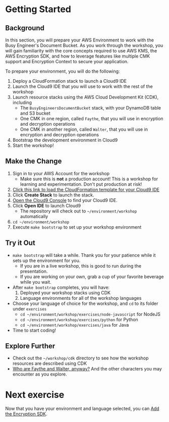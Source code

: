 # Getting Started

## Background

In this section, you will prepare your AWS Environment to work with the Busy Engineer's Document Bucket. As you work through the workshop, you will gain familiarity with the core concepts required to use AWS KMS, the AWS Encryption SDK, and how to leverage features like multiple CMK support and Encryption Context to secure your application.

To prepare your environment, you will do the following:

1. Deploy a CloudFormation stack to launch a Cloud9 IDE
1. Launch the Cloud9 IDE that you will use to work with the rest of the workshop
1. Launch resource stacks using the AWS Cloud Development Kit (CDK), including
    * The `BusyEngineersDocumentBucket` stack, with your DynamoDB table and S3 bucket
    * One CMK in one region, called `Faythe`, that you will use in encryption and decryption operations
    * One CMK in another region, called `Walter`, that you will use in encryption and decryption operations
1. Bootstrap the development environment in Cloud9
1. Start the workshop!

## Make the Change

1. Sign in to your AWS Account for the workshop
    * Make sure this is **not** a production account! This is a workshop for learning and experimentation. Don't put production at risk!
1. [Click this link to load the CloudFormation template for your Cloud9 IDE](https://us-east-2.console.aws.amazon.com/cloudformation/home?region=us-east-2#/stacks/quickcreate?templateUrl=https%3A%2F%2Fbusy-engineers-cfn.s3.us-east-2.amazonaws.com%2Fdocument-bucket-cloud9-bootstrap.yaml&stackName=BusyEngineersDocumentBucketEnvironment)
1. Click **Create Stack** to launch the stack.
1. [Open the Cloud9 Console](https://us-east-2.console.aws.amazon.com/cloud9/home?region=us-east-2#) to find your Cloud9 IDE.
1. Click **Open IDE** to launch Cloud9
    * The repository will check out to `~/environment/workshop` automatically
1. `cd ~/environment/workshop`
1. Execute `make bootstrap` to set up your workshop environment

## Try it Out

* `make bootstrap` will take a while. Thank you for your patience while it sets up the environment for you.
    * If you are in a live workshop, this is good to run during the presentation.
    * If you are working on your own, grab a cup of your favorite beverage while you wait.
* After `make bootstrap` completes, you will have:
    1. Deployed your workshop stacks using CDK
    1. Language environments for all of the workshop languages
* Choose your language of choice for the workshop, and `cd` to its folder under `exercises`
    * `cd ~/environment/workshop/exercises/node-javascript` for NodeJS
    * `cd ~/environment/workshop/exercises/python` for Python
    * `cd ~/environment/workshop/exercises/java` for Java
* Time to start coding!

## Explore Further

* Check out the `~/workshop/cdk` directory to see how the workshop resources are described using CDK
* [Who are Faythe and Walter, anyway?](https://en.wikipedia.org/wiki/Alice_and_Bob#Cast_of_characters) And the other characters you may encounter as you explore.

# Next exercise

Now that you have your environment and language selected, you can [Add the Encryption SDK](./add-the-encryption-sdk.md).
